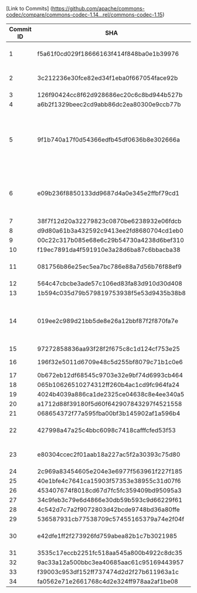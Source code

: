 [Link to Commits] (https://github.com/apache/commons-codec/compare/commons-codec-1.14...rel/commons-codec-1.15)

| Commit ID | SHA                                                                                         | Type of Change                              | MC_CG_Precision     | MC_CG_Recall | MC_CG_F-Measure |
|-----------|---------------------------------------------------------------------------------------------|---------------------------------------------|---------------------|--------------|-----------------|
| 1         | f5a61f0cd029f18666163f414f848ba0e1b39976                                                    | AM, CM, CNM                                 | 0.0326              | 0.5556       | 0.0615          |
| 2         | 3c212236e30fce82ed34f1eba0f667054face92b                                                    | AF, AM, CM, DSM                             | 0.0419              | 0.65         | 0.0788          |
| 3         | 126f90424cc8f62d928686ec20c6c8bd944b527b                                                    | CM                                          | 0.0419              | 0.65         | 0.0788          |
| 4         | a6b2f1329beec2cd9abb86dc2ea80300e9ccb77b                                                    | AM, IAF                                     | 0.0506              | 0.6957       | 0.0944          |
| 5         | 9f1b740a17f0d54366edfb45df0636b8e302666a                                                    | AC, DF, CNPM, AM, CPM, CM, AF, DM, CNF, CNM | 0.0976              | 0.8889       | 0.1758          |
| 6         | e09b236f8850133dd9687d4a0e345e2ffbf79cd1                                                    | CPM, CNPM, DM, DF, CPM, AM, CM,             | 0.0976              | 0.8889       | 0.1758          |
| 7         | 38f7f12d20a32279823c0870be6238932e06fdcb                                                    | CM                                          | 0.0976              | 0.8889       | 0.1758          |
| 8         | d9d80a61b3a432592c9413ee2fd8680704cd1eb0                                                    | CM                                          | 0.1                 | 0.9167       | 0.1803          |
| 9         | 00c22c317b085e68e6c29b54730a4238d6bef310                                                    | CM                                          | 0.1                 | 0.9167       | 0.1803          |
| 10        | f19ec7891da4f591910e3a28d6ba87c6bbacba38                                                    | CM                                          | 0.1                 | 0.9167       | 0.1803          |
| 11        | 081756b86e25ec5ea7bc786e88a7d56b76f88ef9                                                    | AC, IAF, CM, CR, AM                         | 0.1246              | 0.9362       | 0.22            |
| 12        | 564c47cbcbe3ade57c106ed83fa83d910d30d408                                                    | AM, CM                                      | 0.1268              | 0.9375       | 0.2233          |
| 13        | 1b594c035d79b579819753938f5e53d9435b38b8                                                    | CM                                          | 0.1268              | 0.9375       | 0.2233          |
| 14        | 019ee2c989d21bb5de8e26a12bbf87f2f870fa7e                                                    | AF, DF, DM, IAM, CPM, CM, AM,               | 0.1466              | 0.9444       | 0.2537          |
| 15        | 97272858836aa93f28f2f675c8c1d124cf753e25                                                    | CM, AM                                      | 0.149               | 0.9455       | 0.2574          |
| 16        | 196f32e5011d6709e48c5d255bf8079c71b1c0e6                                                    | CM, DF, DM, AC                              | 0.149               | 0.9455       | 0.2574          |
| 17        | 0b672eb12df68545c9703e32e9bf74d6993cb464                                                    | CM                                          | 0.149               | 0.9455       | 0.2574          |
| 18        | 065b10626510274312ff260b4ac1cd9fc964fa24                                                    | CM                                          | 0.149               | 0.9455       | 0.2574          |
| 19        | 4024b4039a886ca1de2325ce04638c8e4ee340a5                                                    | CM                                          | 0.149               | 0.9455       | 0.2574          |
| 20        | a1712d88f39180f5d60f642907843297f4521558                                                    | CM                                          | 0.149               | 0.9455       | 0.2574          |
| 21        | 068654372f77a595fba00bf3b145902af1a596b4                                                    | DM                                          | 0.149               | 0.9455       | 0.2574          |
| 22        | 427998a47a25c4bbc6098c7418cafffcfed53f53                                                    | DAF, DM, CM                                 | 0.1391              | 0.9412       | 0.2424          |
| 23        | e80304ccec2f01aab18a227ac5f2a30393c75d80                                                    | AC, CM, DM, DF                              | 0.1391              | 0.9412       | 0.2424          |
| 24        | 2c969a83454605e204e3e6977f563961f227f185                                                    | CM, AM                                      | 0.149               | 0.9455       | 0.2574          |
| 25        | 40e1bfe4c7641ca15903f57353e38955c31d07f6                                                    | DAF                                         | 0.149               | 0.9455       | 0.2574          |
| 26        | 453407674f8018cd67d7fc5fc359409bd95095a3                                                    | CM                                          | 0.149               | 0.9455       | 0.2574          |
| 27        | 34c9feb3c79e6d4866e30db59b593c9d66229f61                                                    | CM                                          | 0.149               | 0.9455       | 0.2574          |
| 28        | 4c542d7c7a2f9072803d42bcde9748bd36a80ffe                                                    | AC                                          | 0.149               | 0.9455       | 0.2574          |
| 29        | 536587931cb77538709c57455165379a74e2f04f                                                    | CM                                          | 0.149               | 0.9455       | 0.2574          |
| 30        | e42dfe1ff2f273926fd759abea82b1c7b3021985                                                    | AM, DM, CNM                                 | 0.149               | 0.9455       | 0.2574          |
| 31        | 3535c17eccb2251fc518aa545a800b4922c8dc35                                                    | AM, CM                                      | 0.149               | 0.9455       | 0.2574          |
| 32        | 9ac33a12a500bbc3ea40685aac61c95169443957                                                    | AM                                          | 0.149               | 0.9455       | 0.2574          |
| 33        | f39003c953df152ff737474d2d2f27b611963a1c                                                    | AM, CM                                      | 0.149               | 0.9455       | 0.2574          |
| 34        | fa0562e71e2661768c4d2e324ff978aa2af1be08                                                    | AM                                          | 0.149               | 0.9455       | 0.2574          |
